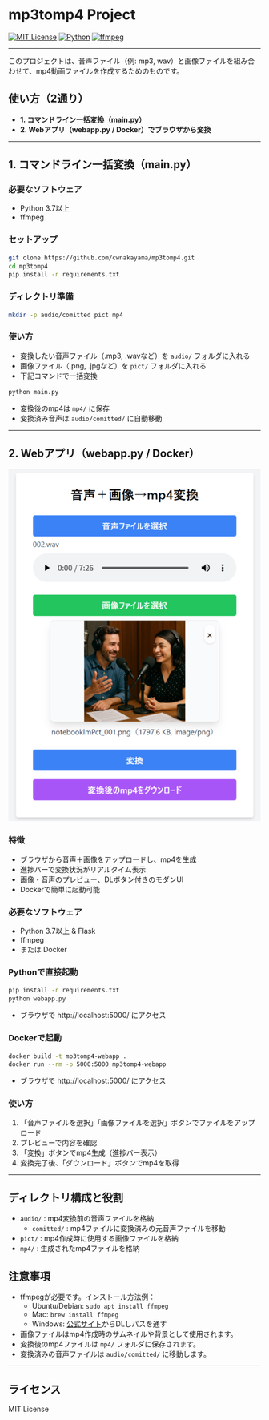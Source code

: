 # mp3tomp4 Project

[![MIT License](https://img.shields.io/badge/license-MIT-green.svg)](LICENSE)
[![Python](https://img.shields.io/badge/python-3.7%2B-blue.svg)](https://www.python.org/)
[![ffmpeg](https://img.shields.io/badge/ffmpeg-required-brightgreen)](https://ffmpeg.org/)

---


このプロジェクトは、音声ファイル（例: mp3, wav）と画像ファイルを組み合わせて、mp4動画ファイルを作成するためのものです。

## 使い方（2通り）

- **1. コマンドライン一括変換（main.py）**
- **2. Webアプリ（webapp.py / Docker）でブラウザから変換**

---

## 1. コマンドライン一括変換（main.py）

### 必要なソフトウェア
- Python 3.7以上
- ffmpeg

### セットアップ
```sh
git clone https://github.com/cwnakayama/mp3tomp4.git
cd mp3tomp4
pip install -r requirements.txt
```

### ディレクトリ準備
```sh
mkdir -p audio/comitted pict mp4
```

### 使い方
- 変換したい音声ファイル（.mp3, .wavなど）を `audio/` フォルダに入れる
- 画像ファイル（.png, .jpgなど）を `pict/` フォルダに入れる
- 下記コマンドで一括変換

```sh
python main.py
```

- 変換後のmp4は `mp4/` に保存
- 変換済み音声は `audio/comitted/` に自動移動

---

## 2. Webアプリ（webapp.py / Docker）
![操作イメージ](images/image.png)

### 特徴
- ブラウザから音声＋画像をアップロードし、mp4を生成
- 進捗バーで変換状況がリアルタイム表示
- 画像・音声のプレビュー、DLボタン付きのモダンUI
- Dockerで簡単に起動可能

### 必要なソフトウェア
- Python 3.7以上 & Flask
- ffmpeg
- または Docker

### Pythonで直接起動
```sh
pip install -r requirements.txt
python webapp.py
```
- ブラウザで http://localhost:5000/ にアクセス

### Dockerで起動
```sh
docker build -t mp3tomp4-webapp .
docker run --rm -p 5000:5000 mp3tomp4-webapp
```
- ブラウザで http://localhost:5000/ にアクセス

### 使い方
1. 「音声ファイルを選択」「画像ファイルを選択」ボタンでファイルをアップロード
2. プレビューで内容を確認
3. 「変換」ボタンでmp4生成（進捗バー表示）
4. 変換完了後、「ダウンロード」ボタンでmp4を取得

---

## ディレクトリ構成と役割

- `audio/` : mp4変換前の音声ファイルを格納
    - `comitted/` : mp4ファイルに変換済みの元音声ファイルを移動
- `pict/` : mp4作成時に使用する画像ファイルを格納
- `mp4/` : 生成されたmp4ファイルを格納

## 注意事項
- ffmpegが必要です。インストール方法例：
    - Ubuntu/Debian: `sudo apt install ffmpeg`
    - Mac: `brew install ffmpeg`
    - Windows: [公式サイト](https://ffmpeg.org/download.html)からDLしパスを通す
- 画像ファイルはmp4作成時のサムネイルや背景として使用されます。
- 変換後のmp4ファイルは `mp4/` フォルダに保存されます。
- 変換済みの音声ファイルは `audio/comitted/` に移動します。

---

## ライセンス
MIT License
